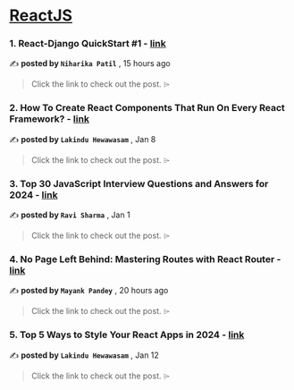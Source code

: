 
<h1><a href=https://medium.com/tag/reactjs/recommended target="_blank" rel="noopener noreferrer">ReactJS</a></h1>
<h3>1. React-Django QuickStart #1 - <a href=https://medium.com/@patilniharika2306/react-django-quickstart-1-e032c345946d?source=tag_recommended_feed---------0-84----------reactjs----------bbbe0197_aed7_43b6_9860_d5ab4834b4fb------- target="_blank" rel="noopener noreferrer">link</a></h3>

✍️ **posted by `Niharika Patil`** <date> , 15 hours ago</date>

<blockquote>Click the link to check out the post. ⌲</blockquote>

<h3>2. How To Create React Components That Run On Every React Framework? - <a href=https://medium.com/bitsrc/create-react-components-in-nextjs-bea5ce6d7171?source=tag_recommended_feed---------1-107----------reactjs----------bbbe0197_aed7_43b6_9860_d5ab4834b4fb------- target="_blank" rel="noopener noreferrer">link</a></h3>

✍️ **posted by `Lakindu Hewawasam`** <date> , Jan 8</date>

<blockquote>Click the link to check out the post. ⌲</blockquote>

<h3>3. Top 30 JavaScript Interview Questions and Answers for 2024 - <a href=https://medium.com/@javascriptcentric/top-30-javascript-interview-questions-and-answers-for-2024-7f1e2d1d0638?source=tag_recommended_feed---------2-85----------reactjs----------bbbe0197_aed7_43b6_9860_d5ab4834b4fb------- target="_blank" rel="noopener noreferrer">link</a></h3>

✍️ **posted by `Ravi Sharma`** <date> , Jan 1</date>

<blockquote>Click the link to check out the post. ⌲</blockquote>

<h3>4. No Page Left Behind: Mastering Routes with React Router - <a href=https://medium.com/@immayank7781/no-page-left-behind-mastering-routes-with-react-router-783adb1eb7bd?source=tag_recommended_feed---------3-84----------reactjs----------bbbe0197_aed7_43b6_9860_d5ab4834b4fb------- target="_blank" rel="noopener noreferrer">link</a></h3>

✍️ **posted by `Mayank Pandey`** <date> , 20 hours ago</date>

<blockquote>Click the link to check out the post. ⌲</blockquote>

<h3>5. Top 5 Ways to Style Your React Apps in 2024 - <a href=https://medium.com/bitsrc/top-5-css-libraries-for-react-in-2024-061b8fd93fa2?source=tag_recommended_feed---------4-107----------reactjs----------bbbe0197_aed7_43b6_9860_d5ab4834b4fb------- target="_blank" rel="noopener noreferrer">link</a></h3>

✍️ **posted by `Lakindu Hewawasam`** <date> , Jan 12</date>

<blockquote>Click the link to check out the post. ⌲</blockquote>

